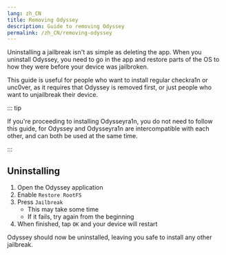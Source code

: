 ```yaml
---
lang: zh_CN
title: Removing Odyssey
description: Guide to removing Odyssey
permalink: /zh_CN/removing-odyssey
---
```


Uninstalling a jailbreak isn't as simple as deleting the app. When you uninstall Odyssey, you need to go in the app and restore parts of the OS to how they were before your device was jailbroken.

This guide is useful for people who want to install regular checkra1n or unc0ver, as it requires that Odyssey is removed first, or just people who want to unjailbreak their device.

::: tip

If you're proceeding to installing Odysseyra1n, you do not need to follow this guide, for Odyssey and Odysseyra1n are intercompatible with each other, and can both be used at the same time.

:::

## Uninstalling

1. Open the Odyssey application
1. Enable `Restore RootFS`
1. Press `Jailbreak`
    - This may take some time
    - If it fails, try again from the beginning
1. When finished, tap `OK` and your device will restart

Odyssey should now be uninstalled, leaving you safe to install any other jailbreak.

